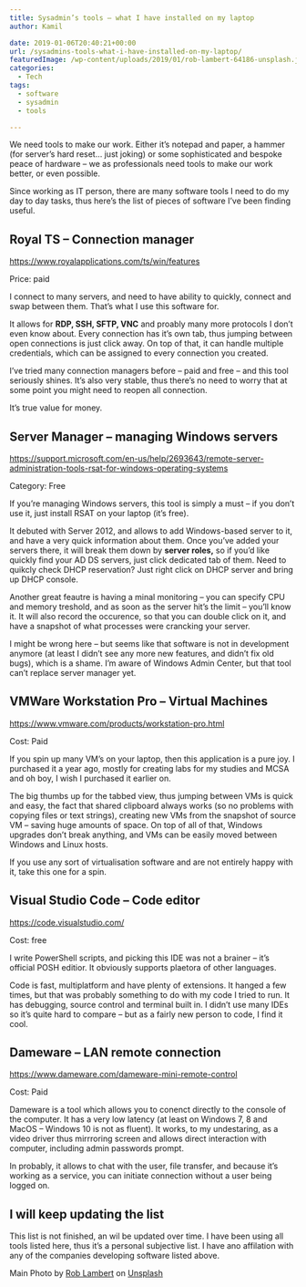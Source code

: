 ```yaml
---
title: Sysadmin’s tools – what I have installed on my laptop
author: Kamil

date: 2019-01-06T20:40:21+00:00
url: /sysadmins-tools-what-i-have-installed-on-my-laptop/
featuredImage: /wp-content/uploads/2019/01/rob-lambert-64186-unsplash.jpg
categories:
  - Tech
tags:
  - software
  - sysadmin
  - tools

---
```

We need tools to make our work. Either it&#8217;s notepad and paper, a hammer (for server&#8217;s hard reset&#8230; just joking) or some sophisticated and bespoke <g class="gr_ gr\_4 gr-alert gr\_spell gr\_inline\_cards gr\_run\_anim ContextualSpelling ins-del" id="4" data-gr-id="4">peace</g> of hardware &#8211; we as professionals need tools to make our work better, or even possible. 

Since working as IT person, there are many software tools I need to do my day to day tasks, thus here&#8217;s the list of pieces of software I&#8217;ve been finding useful.

## Royal TS &#8211; Connection manager

<https://www.royalapplications.com/ts/win/features>

Price: paid

I connect to many servers, and need to have <g class="gr_ gr\_4 gr-alert gr\_gramm gr\_inline\_cards gr\_run\_anim Grammar only-ins doubleReplace replaceWithoutSep" id="4" data-gr-id="4">ability</g> to quickly, connect and swap between them. That&#8217;s what I use this software for. 

It allows for **RDP, SSH, SFTP, VNC** and <g class="gr_ gr\_3 gr-alert gr\_spell gr\_inline\_cards gr\_run\_anim ContextualSpelling ins-del multiReplace" id="3" data-gr-id="3">proably</g> many more protocols I don&#8217;t even know about. Every connection has <g class="gr_ gr\_166 gr-alert gr\_spell gr\_inline\_cards gr\_run\_anim ContextualSpelling multiReplace" id="166" data-gr-id="166">it&#8217;s</g> own tab, thus jumping between open connections is just click away. On top of that, it can handle multiple credentials, which can be assigned to every connection you created.

I&#8217;ve tried many connection managers before &#8211; paid and free &#8211; and this tool seriously shines. It&#8217;s also very stable, thus there&#8217;s no need to worry that at some point you might need to reopen all connection.

It&#8217;s true value for money.  


## Server Manager &#8211; managing Windows servers

<https://support.microsoft.com/en-us/help/2693643/remote-server-administration-tools-rsat-for-windows-operating-systems>

Category: Free

If you&#8217;re managing Windows servers, this tool is simply a must &#8211; if you don&#8217;t use it, just install RSAT on your laptop (it&#8217;s free).

It debuted with Server 2012, and allows to add Windows-based server to it, and have a very quick information about them. Once you&#8217;ve added your servers there, it will break them down by **server roles,** so if you&#8217;d like quickly find your AD DS servers, just click dedicated tab of them. Need to quikcly check DHCP reservation? Just right click on DHCP server and bring up DHCP console.

Another great feautre is having a minal monitoring &#8211; you can specify CPU and memory treshold, and as soon as the server hit&#8217;s the limit &#8211; you&#8217;ll know it. It will also record the occurence, so that you can double click on it, and have a snapshot of what processes were crancking your server.

I might be wrong here &#8211; but seems like that software is not in development anymore (at least I didn&#8217;t see any more new features, and didn&#8217;t fix old bugs), which is a shame. I&#8217;m aware of Windows Admin Center, but that tool can&#8217;t replace server manager yet. 

## VMWare Workstation Pro &#8211; Virtual Machines

<https://www.vmware.com/products/workstation-pro.html>

Cost: Paid

If you spin up many VM&#8217;s on your laptop, then this application is a pure joy. I purchased it a year ago, mostly for creating labs for my studies and MCSA and oh boy, I wish I purchased it earlier on.

The big thumbs up for the tabbed view, thus jumping between VMs is quick and easy, the fact that shared clipboard always works (so no problems with copying files or text strings), creating new VMs from the snapshot of source VM &#8211; saving huge amounts of space. On top of all of that, Windows upgrades don&#8217;t break anything, and VMs can be easily moved between Windows and Linux hosts.

If you use any sort of <g class="gr_ gr\_15 gr-alert gr\_spell gr\_inline\_cards gr\_run\_anim ContextualSpelling ins-del multiReplace" id="15" data-gr-id="15">virtualisati</g>on software and are not entirely happy with it, take this one for a spin. 

## Visual Studio Code &#8211; Code editor

https://code.visualstudio.com/

Cost: free

I write PowerShell scripts, and picking this IDE was not a brainer &#8211; it&#8217;s official POSH <g class="gr_ gr\_3 gr-alert gr\_spell gr\_inline\_cards gr\_run\_anim ContextualSpelling ins-del multiReplace" id="3" data-gr-id="3">editior</g>. It obviously supports <g class="gr_ gr\_25 gr-alert gr\_spell gr\_inline\_cards gr\_run\_anim ContextualSpelling ins-del multiReplace" id="25" data-gr-id="25">plaetora</g> of other languages.

<g class="gr_ gr\_9 gr-alert gr\_gramm gr\_inline\_cards gr\_run\_anim Grammar only-ins doubleReplace replaceWithoutSep" id="9" data-gr-id="9">Code</g> is fast, multiplatform and <g class="gr_ gr\_10 gr-alert gr\_gramm gr\_inline\_cards gr\_run\_anim Grammar multiReplace" id="10" data-gr-id="10">have</g> plenty of extensions. It hanged a few times, but that was probably something to do with my code I tried to run. It has debugging, source control and terminal built in. I didn&#8217;t use many IDEs so it&#8217;s quite hard to compare &#8211; but as a fairly new person to code, I find it cool.

## Dameware &#8211; LAN remote connection

<https://www.dameware.com/dameware-mini-remote-control>

Cost: Paid

Dameware is a tool which allows you to conenct directly to the console of the computer. It has a very low latency (at least on Windows 7, 8 and MacOS &#8211; Windows 10 is not as fluent). It works, to my undestaring, as a video driver thus mirrroring screen and allows direct interaction with computer, including admin passwords prompt.

In probably, it allows to chat with the user, file transfer, and because it&#8217;s working as a service, you can initiate connection without a <g class="gr_ gr\_3 gr-alert gr\_gramm gr\_inline\_cards gr\_run\_anim Grammar only-ins doubleReplace replaceWithoutSep" id="3" data-gr-id="3">user</g> being logged on.

## I will keep updating the list

This list is not finished, an wil be updated over time. I have been using all tools listed here, thus it&#8217;s a personal subjective list. I have ano affilation with any of the companies developing software listed above.

<p class="has-small-font-size">
  Main Photo by <a href="https://unsplash.com/photos/9Q_pLLP_jmA?utm_source=unsplash&utm_medium=referral&utm_content=creditCopyText">Rob Lambert</a> on <a href="https://unsplash.com/search/photos/tool?utm_source=unsplash&utm_medium=referral&utm_content=creditCopyText">Unsplash</a>
</p>
